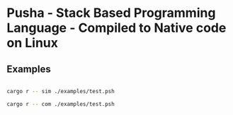 # Pusha - Stack Based Programming Language - Compiled to Native code on Linux

## Examples

```bash

cargo r -- sim ./examples/test.psh

cargo r -- com ./examples/test.psh

```
